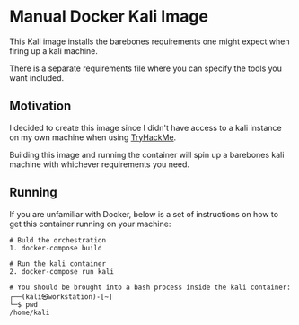 # Manual Docker Kali Image

This Kali image installs the barebones requirements one might expect when firing up a kali machine.

There is a separate requirements file where you can specify the tools you want included.

## Motivation

I decided to create this image since I didn't have access to a kali instance on my own machine when using [TryHackMe](https://tryhackme.com).

Building this image and running the container will spin up a barebones kali machine with whichever requirements you need.

## Running

If you are unfamiliar with Docker, below is a set of instructions on how to get this container running on your machine:

```
# Buld the orchestration
1. docker-compose build

# Run the kali container
2. docker-compose run kali

# You should be brought into a bash process inside the kali container:
┌──(kali㉿workstation)-[~]
└─$ pwd
/home/kali

```
